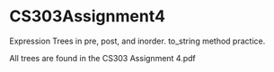 # CS303Assignment4
Expression Trees in pre, post, and inorder. to_string method practice.

All trees are found in the CS303 Assignment 4.pdf
